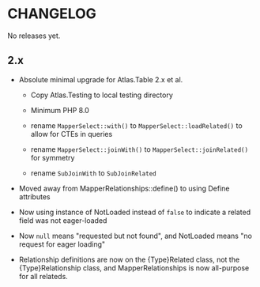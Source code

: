 # CHANGELOG

No releases yet.

## 2.x

- Absolute minimal upgrade for Atlas.Table 2.x et al.

    - Copy Atlas.Testing to local testing directory

    - Minimum PHP 8.0

    - rename `MapperSelect::with()` to `MapperSelect::loadRelated()` to allow for CTEs in queries

    - rename `MapperSelect::joinWith()` to `MapperSelect::joinRelated()` for symmetry

    - rename `SubJoinWith` to `SubJoinRelated`

- Moved away from MapperRelationships::define() to using Define attributes

- Now using instance of NotLoaded instead of `false` to indicate a related field
  was not eager-loaded

- Now `null` means "requested but not found", and NotLoaded means "no request for eager loading"

- Relationship definitions are now on the {Type}Related class, not the {Type}Relationship class,
  and MapperRelationships is now all-purpose for all relateds.

